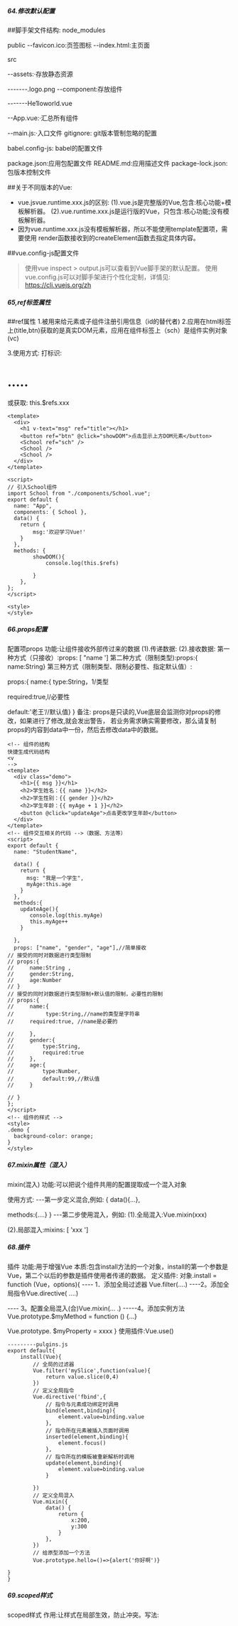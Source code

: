 ##### 64.修改默认配置

##脚手架文件结构:
node_modules

public
--favicon.ico:页签图标
--index.html:主页面

src

--assets:·存放静态资源

-------.logo.png
--component:存放组件

-------He1loworld.vue

--App.vue:·汇总所有组件

--main.js:·入口文件
gitignore: git版本管制忽略的配置

babel.config-js: babel的配置文件

package.json:应用包配置文件
README.md:应用描述文件
package-lock.json:包版本控制文件

##关于不同版本的Vue:
- vue.jsvue.runtime.xxx.js的区别:
(1).vue.js是完整版的Vue,包含:核心功能+模板解析器。
(2).vue.runtime.xxx.js是运行版的Vue，只包含:核心功能;没有模板解析器。
- 因为vue.runtime.xxx.js没有模板解析器，所以不能使用template配置项，需要使用
render函数接收到的createElement函数去指定具体内容。

##vue.config-js配置文件
>使用vue inspect > output.js可以查看到Vue脚手架的默认配置。
>使用vue.config.js可以对脚手架进行个性化定制，详情见: https://cli.vuejs.org/zh



##### 65,ref标签属性

##ref属性
1.被用来给元素或子组件注册引用信息（id的替代者)
2.应用在html标签上(title,btn)获取的是真实DOM元素，应用在组件标签上（sch）是组件实例对象(vc)

3.使用方式:
打标识:<h1 ref="xxx">.....</h1>或<School ref="xxx"></School>获取: this.$refs.xxx

```
<template>
  <div>
    <h1 v-text="msg" ref="title"></h1>
    <button ref="btn" @click="showDOM">点击显示上方DOM元素</button>
    <School ref="sch" />
    <School />
    <School />
  </div>
</template>

<script>
// 引入School组件
import School from "./components/School.vue";
export default {
  name: "App",
  components: { School },
  data() {
    return {
        msg:'欢迎学习Vue!'
    }
  },
  methods: {
        showDOM(){
            console.log(this.$refs)
           
        }
    },
};
</script>

<style>
</style>
```

##### 66.props配置

配置项props
功能:让组件接收外部传过来的数据
(1).传递数据:
<Demo name="xxx"/>
(2).接收数据:
第一种方式（只接收）∶props: [ "name ']
第二种方式（限制类型):props:{
name:String}
第三种方式（限制类型、限制必要性、指定默认值）:

props:{
name:{
type:String，1/类型

required:true,l/必要性

default:'老王‘//默认值}
}
备注: props是只读的,Vue底层会监测你对props的修改，如果进行了修改,就会发出警告，
若业务需求确实需要修改，那么请复制props的内容到data中一份，然后去修改data中的数据。

```
<!-- 组件的结构 
快捷生成代码结构
<v
-->
<template>
  <div class="demo">
    <h1>{{ msg }}</h1>
    <h2>学生姓名：{{ name }}</h2>
    <h2>学生性别：{{ gender }}</h2>
    <h2>学生年龄：{{ myAge + 1 }}</h2>
    <button @click="updateAge">点击更改学生年龄</button>
  </div>
</template>
<!-- 组件交互相关的代码 -->（数据、方法等）
<script>
export default {
  name: "StudentName",

  data() {
    return {
      msg: "我是一个学生",
      myAge:this.age
    }
  },
  methods:{
    updateAge(){
       console.log(this.myAge)
       this.myAge++
    }

  },
  props: ["name", "gender", "age"],//简单接收
// 接受的同时对数据进行类型限制
// props:{
//     name:String ,
//     gender:String,
//     age:Number
// }
// 接受的同时对数据进行类型限制+默认值的限制，必要性的限制
// props:{
//     name:{
//          type:String,//name的类型是字符串
//     required:true, //name是必要的
    
//     },
//     gender:{
//         type:String,
//         required:true
//     },
//     age:{
//         type:Number,
//         default:99,//默认值
//     }
   
// }
};
</script>
<!-- 组件的样式 -->
<style>
.demo {
  background-color: orange;
}
</style>
```

##### 67.mixin属性（混入）

mixin(混入)
功能:可以把说个组件共用的配置提取成一个混入对象

使用方式:
---第一步定义混合,例如:
{
data(){...},

methods:{....}
}
---第二步使用混入，例如:
(1).全局混入:Vue.mixin(xxx)

(2).局部混入:mixins: [ ’xxx ']

##### 68.插件

插件
功能:用于增强Vue
本质:包含install方法的一个对象，install的第一个参数是Vue，第二个以后的参数是插件使用者传递的数据。
定义插件:
对象.install = functioh (Vue，options){
---- 1．添加全局过滤器
Vue.filter(....)
----2。添加全局指令Vue.directive( ....)

---- 3。配置全局混入(合)Vue.mixin(... .)
-----4。添加实例方法
Vue.prototype.$myMethod = function () {...}

Vue.prototype. $myProperty = xxxx
}
使用插件:Vue.use()

```
---------pulgins.js
export default{
    install(Vue){
        // 全局的过滤器
        Vue.filter('mySlice',function(value){
            return value.slice(0,4)
        })
        // 定义全局指令
        Vue.directive('fbind',{
            // 指令与元素成功绑定时调用
            bind(element,binding){
                element.value=binding.value
            },
            // 指令所在元素被插入页面时调用
            inserted(element,binding){
                element.focus()
            },
            // 指令所在的模板被重新解析时调用
            update(element,binding){
                element.value=binding.value
            }
        
        })
        // 定义全局混入
        Vue.mixin({
            data() {
                return {
                    x:200,
                    y:300
                }
            },
        })
        // 给原型添加一个方法
        Vue.prototype.hello=()=>{alert('你好啊')}

}
}
```

##### 69.scoped样式

scoped样式
作用:让样式在局部生效，防止冲突。写法:<style scoped>

```
<style lang="less">
.demo {
  background-color: orange;
}
</style>

使用less语法编译，如果不写lang，默认使用css语法
```

